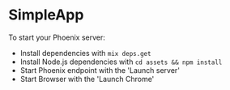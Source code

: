 # SimpleApp

To start your Phoenix server:

  * Install dependencies with `mix deps.get`
  * Install Node.js dependencies with `cd assets && npm install`
  * Start Phoenix endpoint with the 'Launch server'
  * Start Browser with the 'Launch Chrome'